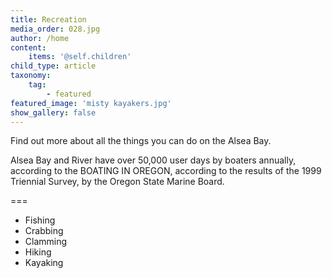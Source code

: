 ```yaml
---
title: Recreation
media_order: 028.jpg
author: /home
content:
    items: '@self.children'
child_type: article
taxonomy:
    tag:
        - featured
featured_image: 'misty kayakers.jpg'
show_gallery: false
---
```


Find out more about all the things you can do on the Alsea Bay.

Alsea Bay and River have over 50,000 user days by boaters annually, according to the BOATING IN OREGON, according to the results of the 1999 Triennial Survey, by the Oregon State Marine Board.

<!-- free service -->

===

- Fishing
- Crabbing
- Clamming
- Hiking
- Kayaking
